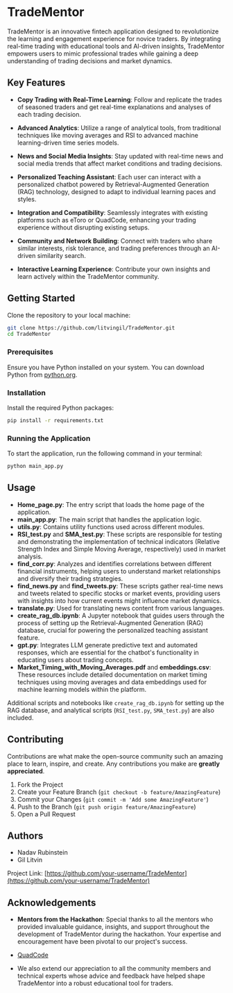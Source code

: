 # TradeMentor

TradeMentor is an innovative fintech application designed to revolutionize the learning and engagement experience for novice traders. By integrating real-time trading with educational tools and AI-driven insights, TradeMentor empowers users to mimic professional trades while gaining a deep understanding of trading decisions and market dynamics.

## Key Features

- **Copy Trading with Real-Time Learning**: Follow and replicate the trades of seasoned traders and get real-time explanations and analyses of each trading decision.

- **Advanced Analytics**: Utilize a range of analytical tools, from traditional techniques like moving averages and RSI to advanced machine learning-driven time series models.

- **News and Social Media Insights**: Stay updated with real-time news and social media trends that affect market conditions and trading decisions.

- **Personalized Teaching Assistant**: Each user can interact with a personalized chatbot powered by Retrieval-Augmented Generation (RAG) technology, designed to adapt to individual learning paces and styles.

- **Integration and Compatibility**: Seamlessly integrates with existing platforms such as eToro or QuadCode, enhancing your trading experience without disrupting existing setups.

- **Community and Network Building**: Connect with traders who share similar interests, risk tolerance, and trading preferences through an AI-driven similarity search.

- **Interactive Learning Experience**: Contribute your own insights and learn actively within the TradeMentor community.

## Getting Started

Clone the repository to your local machine:

```bash
git clone https://github.com/litvingil/TradeMentor.git
cd TradeMentor
```

### Prerequisites

Ensure you have Python installed on your system. You can download Python from [python.org](https://www.python.org/downloads/).

### Installation

Install the required Python packages:

```bash
pip install -r requirements.txt
```

### Running the Application

To start the application, run the following command in your terminal:

```bash
python main_app.py
```

## Usage

- **Home_page.py**: The entry script that loads the home page of the application.
- **main_app.py**: The main script that handles the application logic.
- **utils.py**: Contains utility functions used across different modules.
- **RSI_test.py** and **SMA_test.py**: These scripts are responsible for testing and demonstrating the implementation of technical indicators (Relative Strength Index and Simple Moving Average, respectively) used in market analysis.
- **find_corr.py**: Analyzes and identifies correlations between different financial instruments, helping users to understand market relationships and diversify their trading strategies.
- **find_news.py** and **find_tweets.py**: These scripts gather real-time news and tweets related to specific stocks or market events, providing users with insights into how current events might influence market dynamics.
- **translate.py**: Used for translating news content from various languages.
- **create_rag_db.ipynb**: A Jupyter notebook that guides users through the process of setting up the Retrieval-Augmented Generation (RAG) database, crucial for powering the personalized teaching assistant feature.
- **gpt.py**: Integrates LLM generate predictive text and automated responses, which are essential for the chatbot's functionality in educating users about trading concepts.
- **Market_Timing_with_Moving_Averages.pdf** and **embeddings.csv**: These resources include detailed documentation on market timing techniques using moving averages and data embeddings used for machine learning models within the platform.

Additional scripts and notebooks like `create_rag_db.ipynb` for setting up the RAG database, and analytical scripts (`RSI_test.py`, `SMA_test.py`) are also included.

## Contributing

Contributions are what make the open-source community such an amazing place to learn, inspire, and create. Any contributions you make are **greatly appreciated**.

1. Fork the Project
2. Create your Feature Branch (`git checkout -b feature/AmazingFeature`)
3. Commit your Changes (`git commit -m 'Add some AmazingFeature'`)
4. Push to the Branch (`git push origin feature/AmazingFeature`)
5. Open a Pull Request

## Authors

- Nadav Rubinstein
- Gil Litvin

Project Link: [https://github.com/your-username/TradeMentor](https://github.com/your-username/TradeMentor)

## Acknowledgements

- **Mentors from the Hackathon**: Special thanks to all the mentors who provided invaluable guidance, insights, and support throughout the development of TradeMentor during the hackathon. Your expertise and encouragement have been pivotal to our project's success.

- [QuadCode](https://www.quadcode.com)
- We also extend our appreciation to all the community members and technical experts whose advice and feedback have helped shape TradeMentor into a robust educational tool for traders.
